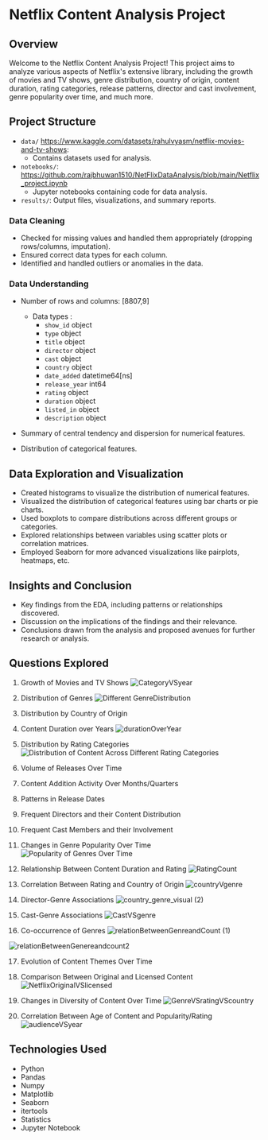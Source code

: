 # Netflix Content Analysis Project

## Overview

Welcome to the Netflix Content Analysis Project! This project aims to analyze various aspects of Netflix's extensive library, including the growth of movies and TV shows, genre distribution, country of origin, content duration, rating categories, release patterns, director and cast involvement, genre popularity over time, and much more.

## Project Structure

- `data/` https://www.kaggle.com/datasets/rahulvyasm/netflix-movies-and-tv-shows:
  - Contains datasets used for analysis.
- `notebooks/`: https://github.com/rajbhuwan1510/NetFlixDataAnalysis/blob/main/Netflix_project.ipynb
  - Jupyter notebooks containing code for data analysis.
- `results/`: Output files, visualizations, and summary reports.

### Data Cleaning

- Checked for missing values and handled them appropriately (dropping rows/columns, imputation).
- Ensured correct data types for each column.
- Identified and handled outliers or anomalies in the data.

### Data Understanding

- Number of rows and columns: [8807,9]
  - Data types :
    - `show_id`         object
    - `type`            object
    - `title`           object
    - `director`        object
    - `cast`            object
    - `country`         object
    - `date_added`      datetime64[ns]
    - `release_year`    int64
    - `rating`          object
    - `duration`        object
    - `listed_in`       object
    - `description`     object

- Summary of central tendency and dispersion for numerical features.
- Distribution of categorical features.

## Data Exploration and Visualization

- Created histograms to visualize the distribution of numerical features.
- Visualized the distribution of categorical features using bar charts or pie charts.
- Used boxplots to compare distributions across different groups or categories.
- Explored relationships between variables using scatter plots or correlation matrices.
- Employed Seaborn for more advanced visualizations like pairplots, heatmaps, etc.

## Insights and Conclusion

- Key findings from the EDA, including patterns or relationships discovered.
- Discussion on the implications of the findings and their relevance.
- Conclusions drawn from the analysis and proposed avenues for further research or analysis.

## Questions Explored

1. Growth of Movies and TV Shows
![CategoryVSyear](https://github.com/rajbhuwan1510/NetFlixDataAnalysis/assets/92216824/50c593bd-0c44-475b-aa04-12d3640a543e)

2. Distribution of Genres
![Different GenreDistribution](https://github.com/rajbhuwan1510/NetFlixDataAnalysis/assets/92216824/27a8b4f6-c220-430c-94b3-3f2ff5cfc74b)

3. Distribution by Country of Origin


4. Content Duration over Years
![durationOverYear](https://github.com/rajbhuwan1510/NetFlixDataAnalysis/assets/92216824/12f28298-fc12-4ea7-a50c-b24f8c355c6a)

5. Distribution by Rating Categories
![Distribution of Content Across Different Rating Categories](https://github.com/rajbhuwan1510/NetFlixDataAnalysis/assets/92216824/5ecfddbe-fb5d-4379-b361-301ff02e29ad)

6. Volume of Releases Over Time
7. Content Addition Activity Over Months/Quarters
8. Patterns in Release Dates
9. Frequent Directors and their Content Distribution
10. Frequent Cast Members and their Involvement
11. Changes in Genre Popularity Over Time
![Popularity of Genres Over Time](https://github.com/rajbhuwan1510/NetFlixDataAnalysis/assets/92216824/1b3c67f0-0227-4e6d-812d-2a2b8526e526)

12. Relationship Between Content Duration and Rating
![RatingCount](https://github.com/rajbhuwan1510/NetFlixDataAnalysis/assets/92216824/f03147db-7e9b-41c3-9c98-93167ad8dc07)


13. Correlation Between Rating and Country of Origin
![countryVgenre](https://github.com/rajbhuwan1510/NetFlixDataAnalysis/assets/92216824/cbe9a620-6fc5-4c9a-a1e3-28cb5f9061b6)


14. Director-Genre Associations
![country_genre_visual (2)](https://github.com/rajbhuwan1510/NetFlixDataAnalysis/assets/92216824/5dc123b0-9580-43fa-b34c-f8db95bafce4)

15. Cast-Genre Associations
![CastVSgenre](https://github.com/rajbhuwan1510/NetFlixDataAnalysis/assets/92216824/96f7d3d8-4021-4e48-9c75-236d476911aa)

16. Co-occurrence of Genres
![relationBetweenGenreandCount (1)](https://github.com/rajbhuwan1510/NetFlixDataAnalysis/assets/92216824/b7a8afa5-d7a4-462b-b3ce-000852824260)

![relationBetweenGenereandcount2](https://github.com/rajbhuwan1510/NetFlixDataAnalysis/assets/92216824/06cf604a-2cef-4547-9d2a-9bc8e6b0c5bb)


17. Evolution of Content Themes Over Time

18. Comparison Between Original and Licensed Content
![NetflixOriginalVSlicensed](https://github.com/rajbhuwan1510/NetFlixDataAnalysis/assets/92216824/552489fa-0ee2-4139-9b62-ea28f19e9913)

19. Changes in Diversity of Content Over Time
![GenreVSratingVScountry](https://github.com/rajbhuwan1510/NetFlixDataAnalysis/assets/92216824/328392d2-71f5-4eaf-a671-8f2209f74591)

20. Correlation Between Age of Content and Popularity/Rating
![audienceVSyear](https://github.com/rajbhuwan1510/NetFlixDataAnalysis/assets/92216824/f7256416-a0c8-44e5-b198-42ad66f433b6)


## Technologies Used

- Python
- Pandas
- Numpy
- Matplotlib
- Seaborn
- itertools
- Statistics
- Jupyter Notebook
